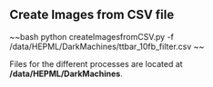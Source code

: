 
## Create Images from CSV file

~~bash
python createImagesfromCSV.py -f /data/HEPML/DarkMachines/ttbar_10fb_filter.csv
~~

Files for the different processes are located at __/data/HEPML/DarkMachines__.



